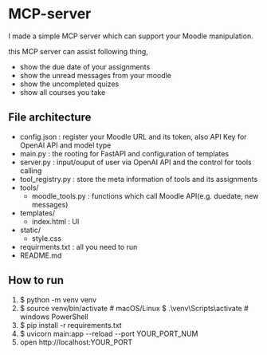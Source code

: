 # MCP-server
I made a simple MCP server which can support your Moodle manipulation.

this MCP server can assist following thing,
- show the due date of your assignments
- show the unread messages from your moodle
- show the uncompleted quizes
- show all courses you take


## File architecture
- config.json  : register your Moodle URL and its token, also API Key for OpenAI API and model type
- main.py   : the rooting for FastAPI and configuration of templates
- server.py : input/ouput of user via OpenAI API and the control for tools calling 
- tool_registry.py  : store the meta information of tools and its assignments
- tools/
  - moodle_tools.py : functions which call Moodle API(e.g. duedate, new messages) 
- templates/
  - index.html  : UI
- static/
  - style.css
- requirments.txt   : all you need to run 
- README.md


## How to run
1. $ python -m venv venv
2. $ source venv/bin/activate # macOS/Linux
   $ .\venv\Scripts\activate # windows PowerShell
3. $ pip install -r requirements.txt
4. $ uvicorn main:app --reload --port YOUR_PORT_NUM
5. open http://localhost:YOUR_PORT
